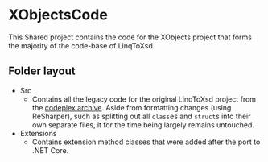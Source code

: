 # XObjectsCode
This Shared project contains the code for the XObjects project that forms the majority of the code-base of LinqToXsd.

## Folder layout
* Src 
    - Contains all the legacy code for the original LinqToXsd project from the [codeplex archive](https://archive.codeplex.com/?p=linqtoxsd). Aside from formatting changes (using ReSharper), such as splitting out all `class`es and `struct`s into their own separate files, it for the time being largely remains untouched.
* Extensions
	- Contains extension method classes that were added after the port to .NET Core.
